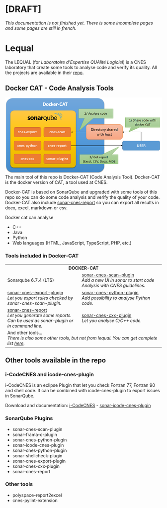 # [DRAFT]
*This documentation is not finished yet. There is some incomplete pages and some pages are still in french.*

# Lequal

The LEQUAL (for *Laboratoire d'Expertise QUAlité Logiciel*) is a CNES laboratory that 
create some tools to analyse code and verify its quality. All the projects are available
in their [repo](https://github.com/lequal).


## Docker CAT - Code Analysis Tools
![Docker-CAT](img/docker-cat.png)
The main tool of this repo is Docker-CAT (Code Analysis Tool). Docker-CAT is the docker version of
CAT, a tool used at CNES.

Docker-CAT is based on SonarQube and upgraded with some tools of this repo so you 
can do some code analysis and verify the quality of your code. Docker-CAT also include
[sonar-cnes-report](https://github.com/lequal/sonar-cnes-report) so you can export
all results in docx, excel, markdown or csv.

Docker cat can analyse
- C++
- Java
- Python
- Web languages (HTML, JavaScript, TypeScript, PHP, etc.)


### Tools included in Docker-CAT

<table><tr><th colspan='2'>DOCKER-CAT</th></tr>
        <tr><td>Sonarqube 6.7.4 (LTS)</td>
        <td><a href="https://github.com/lequal/sonar-cnes-scan-plugin">sonar-cnes-scan-plugin</a><br>
        <em>Add a new UI in sonar to start code Analysis with CNES guidelines.</em></td></tr>
        <tr><td><a href="https://github.com/lequal/sonar-cnes-export-plugin">sonar-cnes-export-plugin</a><br>
        <em>Let you export rules checked by sonar-cnes-scan-plugin.</em></td>
        <td><a href="https://github.com/lequal/sonar-cnes-python-plugin">sonar-cnes-python-plugin</a><br />
        <em>Add possibility to analyse Python code.</em></td></tr>
        <tr><td><a href="https://github.com/lequal/sonar-cnes-report">sonar-cnes-report</a>
        <br><em>Let you generate some reports. <br> Can be used as sonar-plugin or in command line.</em></td>
        <td><a href="https://github.com/lequal/sonar-cnes-python-plugin">sonar-cnes-cxx-plugin</a><br>
        <em>Let you analyse C/C++ code.</em></td></tr>
        <tr><td colspan="2">And other tools...<br />
        <em>There is also some other tools, but not from lequal. You can get complete list  <a href="https://github.com/lequal/docker-cat">here</a>.</em></td></tr>
</table>

## Other tools available in the repo

### i-CodeCNES and icode-cnes-plugin
i-CodeCNES is an eclipse Plugin that let you check Fortran 77, Fortran 90 and shell code. It can be combined with
icode-cnes-plugin to export issues in SonarQube.

Download and documentation: 
[i-CodeCNES](https://github.com/lequal/i-CodeCNES) -
[sonar-icode-cnes-plugin](https://github.com/lequal/sonar-icode-cnes-plugin)

### SonarQube Plugins
* sonar-cnes-scan-plugin
* sonar-frama-c-plugin
* sonar-cnes-python-plugin
* sonar-icode-cnes-plugin
* sonar-cnes-python-plugin
* sonar-shellcheck-plugin
* sonar-cnes-export-plugin
* sonar-cnes-cxx-plugin
* sonar-cnes-report

### Other tools
* polyspace-report2excel
* cnes-pylint-extension
